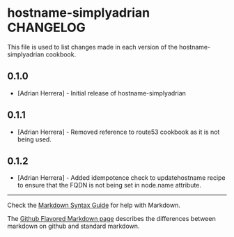 hostname-simplyadrian CHANGELOG
==========================

This file is used to list changes made in each version of the hostname-simplyadrian cookbook.

0.1.0
-----
- [Adrian Herrera] - Initial release of hostname-simplyadrian

0.1.1
-----
- [Adrian Herrera] - Removed reference to route53 cookbook as it is not being used.

0.1.2
-----
- [Adrian Herrera] - Added idempotence check to updatehostname recipe to ensure that the FQDN is not being set in node.name attribute.

- - -
Check the [Markdown Syntax Guide](http://daringfireball.net/projects/markdown/syntax) for help with Markdown.

The [Github Flavored Markdown page](http://github.github.com/github-flavored-markdown/) describes the differences between markdown on github and standard markdown.

